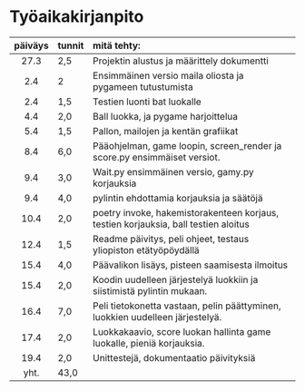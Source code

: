 # Työaikakirjanpito


| päiväys | tunnit | mitä tehty:  |
| :------:|:-------| :------------|
| 27.3 | 2,5    |Projektin alustus ja määrittely dokumentti |
|  2.4 | 2	    |Ensimmäinen versio maila oliosta ja pygameen tutustumista|
|  2.4 | 1,5	|Testien luonti bat luokalle	|
|  4.4 | 2,0    |Ball luokka, ja pygame harjoittelua    |
|  5.4 | 1,5    |Pallon, mailojen ja kentän grafiikat   |
|  8.4 | 6,0    |Pääohjelman, game loopin, screen_render ja score.py ensimmäiset versiot.|
|  9.4 | 3,0    |Wait.py ensimmäinen versio, gamy.py korjauksia |
|  9.4 | 4,0    |pylintin ehdottamia korjauksia ja säätöjä  |
| 10.4 | 2,0    |poetry invoke, hakemistorakenteen korjaus, testien korjauksia, ball testien aloitus |
| 12.4 | 1,5    |Readme päivitys, peli ohjeet, testaus yliopiston etätyöpöydällä           |
| 15.4 | 4,0    |Päävalikon lisäys, pisteen saamisesta ilmoitus     |
| 15.4 | 2,0    |Koodin uudelleen järjestelyä luokkiin ja siistimistä pylintin mukaan.  |
| 16.4 | 7,0    |Peli tietokonetta vastaan, pelin päättyminen, luokkien uudelleen järjestelyä. |
| 17.4 | 2,0    |Luokkakaavio, score luokan hallinta game luokalle, pieniä korjauksia.     |
| 19.4 | 2,0    |Unittestejä, dokumentaatio päivityksiä |
| yht. | 43,0   |   |
